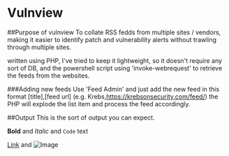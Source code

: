 # Vulnview

##Purpose of vulnview
To collate RSS fedds from multiple sites / vendors, making it easier to identify patch and vulnerability alerts without trawling through multiple sites.

written using PHP, I've tried to keep it lightweight, so it doesn't require any sort of DB, and the powershell script using 'invoke-webrequest' to retrieve the feeds from the websites.

###Adding new feeds
Use 'Feed Admin' and just add the new feed in this format [title],[feed url] (e.g. Krebs,https://krebsonsecurity.com/feed/) the PHP will explode the list item and process the feed accordingly.

##Output
This is the sort of output you can expect.




**Bold** and _Italic_ and `Code` text

[Link](url) and ![Image](src)
```

